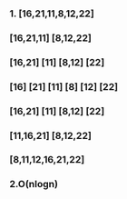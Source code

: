 ### 1.      [16,21,11,8,12,22]
###       [16,21,11]  [8,12,22]
###    [16,21]  [11]  [8,12]  [22]
### [16]  [21]  [11]  [8]  [12]  [22]
###    [16,21]  [11]  [8,12]  [22]
###       [11,16,21]  [8,12,22]
###        [8,11,12,16,21,22]
###
###
### 2.O(nlogn)
